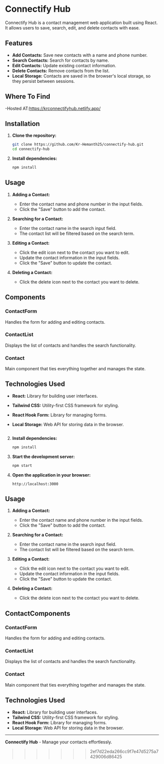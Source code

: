 # Connectify Hub

Connectify Hub is a contact management web application built using React. It allows users to save, search, edit, and delete contacts with ease.

## Features

- **Add Contacts:** Save new contacts with a name and phone number.
- **Search Contacts:** Search for contacts by name.
- **Edit Contacts:** Update existing contact information.
- **Delete Contacts:** Remove contacts from the list.
- **Local Storage:** Contacts are saved in the browser's local storage, so they persist between sessions.

## Where To Find
-Hosted AT:https://krconnectifyhub.netlify.app/

## Installation

1. **Clone the repository:**
    ```bash
    git clone https://github.com/Kr-Hemanth25/connectify-hub.git
    cd connectify-hub
    ```

2. **Install dependencies:**
    ```bash
    npm install
    ```

## Usage

1. **Adding a Contact:**
   - Enter the contact name and phone number in the input fields.
   - Click the "Save" button to add the contact.

2. **Searching for a Contact:**
   - Enter the contact name in the search input field.
   - The contact list will be filtered based on the search term.

3. **Editing a Contact:**
   - Click the edit icon next to the contact you want to edit.
   - Update the contact information in the input fields.
   - Click the "Save" button to update the contact.

4. **Deleting a Contact:**
   - Click the delete icon next to the contact you want to delete.

## Components

### ContactForm

Handles the form for adding and editing contacts.

### ContactList

Displays the list of contacts and handles the search functionality.

### Contact

Main component that ties everything together and manages the state.

## Technologies Used

- **React:** Library for building user interfaces.
- **Tailwind CSS:** Utility-first CSS framework for styling.
- **React Hook Form:** Library for managing forms.
- **Local Storage:** Web API for storing data in the browser.


    ```

2. **Install dependencies:**
    ```bash
    npm install
    ```

3. **Start the development server:**
    ```bash
    npm start
    ```

4. **Open the application in your browser:**
    ```
    http://localhost:3000
    ```

## Usage

1. **Adding a Contact:**
   - Enter the contact name and phone number in the input fields.
   - Click the "Save" button to add the contact.

2. **Searching for a Contact:**
   - Enter the contact name in the search input field.
   - The contact list will be filtered based on the search term.

3. **Editing a Contact:**
   - Click the edit icon next to the contact you want to edit.
   - Update the contact information in the input fields.
   - Click the "Save" button to update the contact.

4. **Deleting a Contact:**
   - Click the delete icon next to the contact you want to delete.

## ContactComponents

### ContactForm

Handles the form for adding and editing contacts.

### ContactList

Displays the list of contacts and handles the search functionality.

### Contact

Main component that ties everything together and manages the state.

## Technologies Used

- **React:** Library for building user interfaces.
- **Tailwind CSS:** Utility-first CSS framework for styling.
- **React Hook Form:** Library for managing forms.
- **Local Storage:** Web API for storing data in the browser.


---

**Connectify Hub** - Manage your contacts effortlessly.
>>>>>>> 2ef7d22eda266cc9f7e47d5275a7429006d86425

